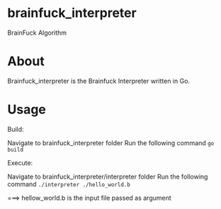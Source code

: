 # brainfuck_interpreter
BrainFuck Algorithm

# About
Brainfuck_interpreter is the Brainfuck Interpreter written in Go.


# Usage
Build: 

Navigate to brainfuck_interpreter folder
Run the following command
``go build``

Execute:

Navigate to brainfuck_interpreter/interpreter folder
Run the following command
``./interpreter ./hello_world.b``

===> hellow_world.b is the input file passed as argument